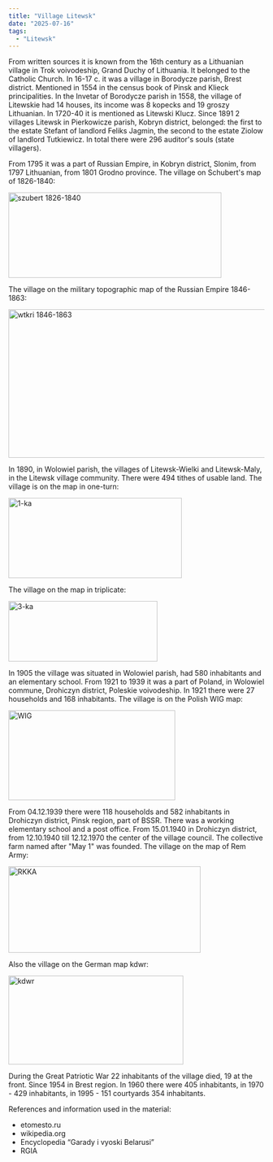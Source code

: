 ```yaml
---
title: "Village Litewsk"
date: "2025-07-16"
tags: 
  - "Litewsk"
---
```


From written sources it is known from the 16th century as a Lithuanian village in Trok voivodeship, Grand Duchy of Lithuania. It belonged to the Catholic Church. In 16-17 c. it was a village in Borodycze parish, Brest district. Mentioned in 1554 in the census book of Pinsk and Klieck principalities. In the Invetar of Borodycze parish in 1558, the village of Litewskie had 14 houses, its income was 8 kopecks and 19 groszy Lithuanian. In 1720-40 it is mentioned as Litewski Klucz. Since 1891 2 villages Litewsk in Pierkowicze parish, Kobryn district, belonged: the first to the estate Stefant of landlord Feliks Jagmin, the second to the estate Ziolow of landlord Tutkiewicz. In total there were 296 auditor's souls (state villagers).

From 1795 it was a part of Russian Empire, in Kobryn district, Slonim, from 1797 Lithuanian, from 1801 Grodno province. The village on Schubert's map of 1826-1840:

<img width="419" height="168" alt="szubert 1826-1840" src="https://github.com/user-attachments/assets/2f6e4c00-a35c-4ef6-95a0-6e5999875147" />

The village on the military topographic map of the Russian Empire 1846-1863:

<img width="507" height="292" alt="wtkri 1846-1863" src="https://github.com/user-attachments/assets/c97fa7b2-7d72-4a63-8fc0-995ba621d194" />

In 1890, in Wolowiel parish, the villages of Litewsk-Wielki and Litewsk-Maly, in the Litewsk village community. There were 494 tithes of usable land. The village is on the map in one-turn:

<img width="341" height="158" alt="1-ka" src="https://github.com/user-attachments/assets/f98dacd2-6b35-4d28-8f35-c72fb9d93814" />

The village on the map in triplicate:

<img width="293" height="119" alt="3-ka" src="https://github.com/user-attachments/assets/a95bf4cc-c1f7-4e5f-899c-bf56d38d0d1a" />

In 1905 the village was situated in Wolowiel parish, had 580 inhabitants and an elementary school. 
From 1921 to 1939 it was a part of Poland, in Wolowiel commune, Drohiczyn district, Poleskie voivodeship. In 1921 there were 27 households and 168 inhabitants. The village is on the Polish WIG map:

<img width="328" height="177" alt="WIG" src="https://github.com/user-attachments/assets/8bf093c2-69e0-4aa7-b67f-5d058ad74b19" />

From 04.12.1939 there were 118 households and 582 inhabitants in Drohiczyn district, Pinsk region, part of BSSR. There was a working elementary school and a post office. From 15.01.1940 in Drohiczyn district, from 12.10.1940 till 12.12.1970 the center of the village council. The collective farm named after "May 1" was founded. The village on the map of Rem Army:

<img width="378" height="170" alt="RKKA" src="https://github.com/user-attachments/assets/d842631e-cb5c-4b74-9af9-a6bf9fc55cc7" />

Also the village on the German map kdwr:

<img width="344" height="175" alt="kdwr" src="https://github.com/user-attachments/assets/78f455ea-e1fa-475e-84cd-72a03bd2545f" />

During the Great Patriotic War 22 inhabitants of the village died, 19 at the front. Since 1954 in Brest region. In 1960 there were 405 inhabitants, in 1970 - 429 inhabitants, in 1995 - 151 courtyards 354 inhabitants.

References and information used in the material:
- etomesto.ru
- wikipedia.org
- Encyclopedia “Garady i vyoski Belarusi”
- RGIA
